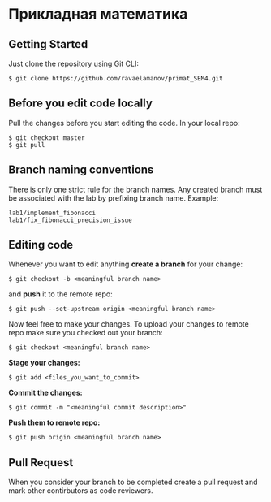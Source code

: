 # Прикладная математика
## Getting Started
Just clone the repository using Git CLI: 
```
$ git clone https://github.com/ravaelamanov/primat_SEM4.git
```
## Before you edit code locally
Pull the changes before you start editing the code. In your local repo:
```
$ git checkout master
$ git pull
```
## Branch naming conventions
There is only one strict rule for the branch names. Any created branch must be associated with the lab by prefixing branch name.
Example:
```
lab1/implement_fibonacci
lab1/fix_fibonacci_precision_issue
```

## Editing code
Whenever you want to edit anything **create a branch** for your change:
```
$ git checkout -b <meaningful branch name>
```
and **push** it to the remote repo:
```
$ git push --set-upstream origin <meaningful branch name>
```
Now feel free to make your changes. To upload your changes to remote repo make sure you checked out your branch:
```
$ git checkout <meaningful branch name>
```
**Stage your changes:**
```
$ git add <files_you_want_to_commit>
```
**Commit the changes:**
```
$ git commit -m "<meaningful commit description>"
```
**Push them to remote repo:**
```
$ git push origin <meaningful branch name>
```
## Pull Request
When you consider your branch to be completed create a pull request and mark other contirbutors as code reviewers.

